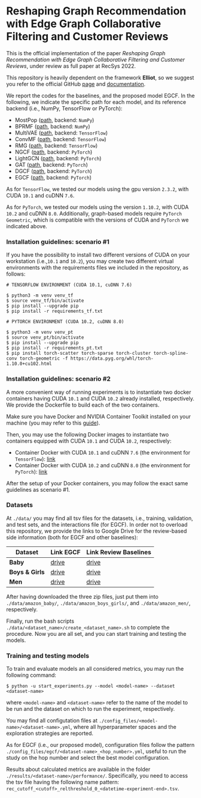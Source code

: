 # Reshaping Graph Recommendation with Edge Graph Collaborative Filtering and Customer Reviews

This is the official implementation of the paper _Reshaping Graph Recommendation with Edge Graph Collaborative Filtering and Customer Reviews_, under review as full paper at RecSys 2022.

This repository is heavily dependent on the framework **Elliot**, so we suggest you refer to the official GitHub [page](https://github.com/sisinflab/elliot) and [documentation](https://elliot.readthedocs.io/en/latest/).

We report the codes for the baselines, and the proposed model EGCF. In the following, we indicate the specific path for each model, and its reference backend (i.e., NumPy, TensorFlow or PyTorch):

- MostPop ([path](https://anonymous.4open.science/r/Edge-Graph-Collaborative-Filtering-D0D3/elliot/recommender/unpersonalized/most_popular/most_popular.py), backend: `NumPy`)
- BPRMF ([path](https://anonymous.4open.science/r/Edge-Graph-Collaborative-Filtering-D0D3/elliot/recommender/latent_factor_models/BPRMF/BPRMF.py), backend: `NumPy`)
- MultiVAE ([path](https://anonymous.4open.science/r/Edge-Graph-Collaborative-Filtering-D0D3/elliot/recommender/autoencoders/vae/multi_vae.py), backend: `TensorFlow`)
- ConvMF ([path](https://anonymous.4open.science/r/Edge-Graph-Collaborative-Filtering-D0D3/external/models/convmf/ConvMF.py), backend: `TensorFlow`)
- RMG ([path](https://anonymous.4open.science/r/Edge-Graph-Collaborative-Filtering-D0D3/external/models/rmg/RMG.py), backend: `TensorFlow`)
- NGCF ([path](https://anonymous.4open.science/r/Edge-Graph-Collaborative-Filtering-D0D3/external/models/ngcf/NGCF.py), backend: `PyTorch`)
- LightGCN ([path](https://anonymous.4open.science/r/Edge-Graph-Collaborative-Filtering-D0D3/external/models/lightgcn/LightGCN.py), backend: `PyTorch`)
- GAT ([path](https://anonymous.4open.science/r/Edge-Graph-Collaborative-Filtering-D0D3/external/models/gat/GAT.py), backend: `PyTorch`)
- DGCF ([path](https://anonymous.4open.science/r/Edge-Graph-Collaborative-Filtering-D0D3/external/models/dgcf/DGCF.py), backend: `PyTorch`)
- EGCF ([path](https://anonymous.4open.science/r/Edge-Graph-Collaborative-Filtering-D0D3/external/models/egcf/EGCF.py), backend: `PyTorch`)

As for `TensorFlow`, we tested our models using the gpu version `2.3.2`, with CUDA `10.1` and cuDNN `7.6`. 

As for `PyTorch`, we tested our models using the version `1.10.2`, with CUDA `10.2` and cuDNN `8.0`. Additionally, graph-based models require `PyTorch Geometric`, which is compatible with the versions of CUDA and `PyTorch` we indicated above.

### Installation guidelines: scenario #1
If you have the possibility to install two different versions of CUDA on your workstation (i.e.,`10.1` and `10.2`), you may create two different virtual environments with the requirements files we included in the repository, as follows:

```
# TENSORFLOW ENVIRONMENT (CUDA 10.1, cuDNN 7.6)

$ python3 -m venv venv_tf
$ source venv_tf/bin/activate
$ pip install --upgrade pip
$ pip install -r requirements_tf.txt
```

```
# PYTORCH ENVIRONMENT (CUDA 10.2, cuDNN 8.0)

$ python3 -m venv venv_pt
$ source venv_pt/bin/activate
$ pip install --upgrade pip
$ pip install -r requirements_pt.txt
$ pip install torch-scatter torch-sparse torch-cluster torch-spline-conv torch-geometric -f https://data.pyg.org/whl/torch-1.10.0+cu102.html
```

### Installation guidelines: scenario #2
A more convenient way of running experiments is to instantiate two docker containers having CUDA `10.1` and CUDA `10.2` already installed, respectively. We provide the Dockerfile to build each of the two containers.

Make sure you have Docker and NVIDIA Container Toolkit installed on your machine (you may refer to this [guide](https://docs.nvidia.com/datacenter/cloud-native/container-toolkit/install-guide.html#installing-on-ubuntu-and-debian)).

Then, you may use the following Docker images to instantiate two containers equipped with CUDA `10.1` and CUDA `10.2`, respectively:

- Container Docker with CUDA `10.1` and cuDNN `7.6` (the environment for `TensorFlow`): [link](https://hub.docker.com/layers/nvidia/cuda/10.1-cudnn7-devel-ubuntu18.04/images/sha256-c38db79d18f576fa84b041638b2d560cd7d450791279a5cdfc044fb5708e431b?context=explore)
- Container Docker with CUDA `10.2` and cuDNN `8.0` (the environment for `PyTorch`): [link](https://hub.docker.com/layers/nvidia/cuda/10.2-cudnn8-devel-ubuntu18.04/images/sha256-3d1aefa978b106e8cbe50743bba8c4ddadacf13fe3165dd67a35e4d904f3aabe?context=explore)

After the setup of your Docker containers, you may follow the exact same guidelines as scenario #1.
### Datasets
At `./data/` you may find all tsv files for the datasets, i.e., training, validation, and test sets, and the interactions file (for EGCF). In order not to overload this repository, we provide the links to Google Drive for the review-based side information (both for EGCF and other baselines):

| Dataset           | Link EGCF                                                                                   | Link Review Baselines |
|-------------------|---------------------------------------------------------------------------------------------|-----------------------|
| **Baby**          | [drive](https://drive.google.com/file/d/1XKU7ZglJVvKimLPklexbTgiqrqU6WLnv/view?usp=sharing) |[drive](https://drive.google.com/file/d/11wDeIZqWA4VHnJJF5qAbEIJnPhsJ850j/view?usp=sharing) |
| **Boys \& Girls** | [drive](https://drive.google.com/file/d/1X_2Sfqba7_3iSYYTeEYlCC12sQpcPdAD/view?usp=sharing) |[drive](https://drive.google.com/file/d/1jFC5WMxlQW7nUOmadXTJ9ZREW2lFSdZh/view?usp=sharing) |
| **Men**           | [drive](https://drive.google.com/file/d/1bk8uHWBVOGkUmQjCzMEXX6BKa4UDtIW-/view?usp=sharing) |[drive](https://drive.google.com/file/d/1BhSJf2ZptrvB96TQRszfGQF0lGF8oWKb/view?usp=sharing) |

After having downloaded the three zip files, just put them into `./data/amazon_baby/`, `./data/amazon_boys_girls/`, and `./data/amazon_men/`, respectively. 

Finally, run the bash scripts `./data/<dataset_name>/create_<dataset_name>.sh` to complete the procedure. Now you are all set, and you can start training and testing the models.

### Training and testing models
To train and evaluate models an all considered metrics, you may run the following command:

```
$ python -u start_experiments.py --model <model-name> --dataset <dataset-name>
```

where `<model-name>` and `<dataset-name>` refer to the name of the model to be run and the dataset on which to run the experiment, respectively.

You may find all configutation files at `./config_files/<model-name>/<dataset-name>.yml`, where all hyperparameter spaces and the exploration strategies are reported.

As for EGCF (i.e., our proposed model), configuration files follow the pattern `./config_files/egcf/<dataset-name>_<hop_number>.yml`, useful to run the study on the hop number and select the best model configuration.

Results about calculated metrics are available in the folder `./results/<dataset-name>/performance/`. Specifically, you need to access the tsv file having the following name pattern: `rec_cutoff_<cutoff>_relthreshold_0_<datetime-experiment-end>.tsv`.
